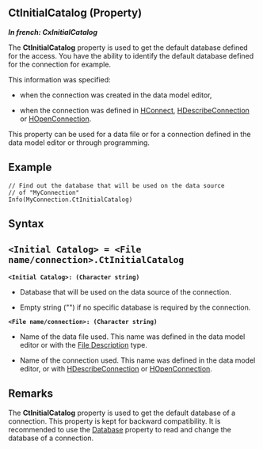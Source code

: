 


## CtInitialCatalog (Property)

***In french: CxInitialCatalog***
	



<a name="XUse"></a>
<a name="Use"></a>
<a name="description"></a>
The **CtInitialCatalog** property is used to get the default database defined for the access. You have the ability to identify the default database defined for the connection for example.

This information was specified:

- when the connection was created in the data model editor, 

- when the connection was defined in [HConnect](../WDLang4/3044263.md), [HDescribeConnection](../WDLang4/3044205.md) or [HOpenConnection](../WDLang4/3044107.md).




This property can be used for a data file or for a connection defined in the data model editor or through programming.
<a name="Example1"></a>
<a name="sample_code"></a>

## Example


```wl
// Find out the database that will be used on the data source
// of "MyConnection"
Info(MyConnection.CtInitialCatalog)
```

<a name="XSYNTAX"></a>
<a name="SYNTAX1"></a>

## Syntax

`<Initial Catalog> = <File name/connection>.CtInitialCatalog`
---

**`<Initial Catalog>: (Character string)`**



- Database that will be used on the data source of the connection.

- Empty string ("") if no specific database is required by the connection.




**`<File name/connection>: (Character string)`**



- Name of the data file used. This name was defined in the data model editor or with the [File Description](../WDLang4/1514065.md) type.

- Name of the connection used. This name was defined in the data model editor, or with [HDescribeConnection](../WDLang4/3044205.md) or [HOpenConnection](../WDLang4/3044107.md).  






<a name="NOTE0"></a>
<a name="NOTE0_1"></a>

## Remarks
The **CtInitialCatalog** property is used to get the default database of a connection. This property is kept for backward compatibility. It is recommended to use the [Database](../Proprietes/2512101.md) property to read and change the database of a connection.


